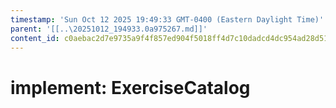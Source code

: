 ```yaml
---
timestamp: 'Sun Oct 12 2025 19:49:33 GMT-0400 (Eastern Daylight Time)'
parent: '[[..\20251012_194933.0a975267.md]]'
content_id: c0aebac2d7e9735a9f4f857ed904f5018ff4d7c10dadcd4dc954ad28d515554a
---
```


# implement: ExerciseCatalog
